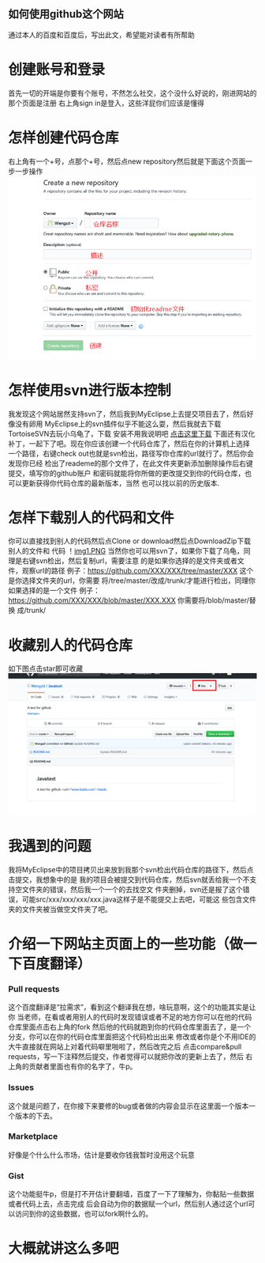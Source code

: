 如何使用github这个网站
------------------------------------------------------------------------------
通过本人的百度和百度后，写出此文，希望能对读者有所帮助


# 创建账号和登录
首先一切的开端是你要有个账号，不然怎么社交，这个没什么好说的，刚进网站的那个页面是注册
右上角sign in是登入，这些洋屁你们应该是懂得

# 怎样创建代码仓库
右上角有一个+号，点那个+号，然后点new repository然后就是下面这个页面一步一步操作
![img2.PNG](https://github.com/Wengzd/Javatest/blob/master/img2.PNG)

# 怎样使用svn进行版本控制
我发现这个网站居然支持svn了，然后我到MyEclipse上去提交项目去了，然后好像没有卵用
MyEclipse上的svn插件似乎不能这么耍，然后我就去下载TortoiseSVN去玩小乌龟了，下载
安装不用我说明吧 [点击这里下载](https://tortoisesvn.net/downloads.html)
下面还有汉化补丁，一起下了吧。现在你应该创建一个代码仓库了，然后在你的计算机上选择
一个路径，右键check out也就是svn检出，路径写你仓库的url就行了。然后你会发现你已经
检出了reademe的那个文件了，在此文件夹更新添加删除操作后右键提交，填写你的github账户
和密码就能将你所做的更改提交到你的代码仓库，也可以更新获得你代码仓库的最新版本，当然
也可以找以前的历史版本.

# 怎样下载别人的代码和文件
你可以直接找到别人的代码然后点Clone or download然后点DownloadZip下载别人的文件和
代码
！[img1.PNG](https://github.com/Wengzd/Javatest/blob/master/img1.PNG)
当然你也可以用svn了，如果你下载了乌龟，同理是右键svn检出，然后复制url，需要注意
的是如果你选择的是文件夹或者文件，观察url的路径
例子：https://github.com/XXX/XXX/tree/master/XXX 这个是你选择文件夹的url，你需要
将/tree/master/改成/trunk/才能进行检出，同理你如果选择的是一个文件
例子：https://github.com/XXX/XXX/blob/master/XXX.XXX 你需要将/blob/master/替换
成/trunk/

# 收藏别人的代码仓库
如下图点击star即可收藏
![img3.PNG](https://github.com/Wengzd/Javatest/blob/master/img3.PNG)

# 我遇到的问题
我将MyEclipse中的项目拷贝出来放到我那个svn检出代码仓库的路径下，然后点击提交，我想象中的是
我的项目会被提交到代码仓库，然后svn就丢给我一个不支持空文件夹的错误，然后我一个一个的去找空文
件夹删掉，svn还是报了这个错误，可能src/xxx/xxx/xxx/xxx.java这样子是不能提交上去吧，可能这
些包含文件夹的文件夹被当做空文件夹了吧。

# 介绍一下网站主页面上的一些功能（做一下百度翻译）
### Pull requests
这个百度翻译是“拉需求”，看到这个翻译我在想，啥玩意啊，这个的功能其实是让你
当老师，在看或者用别人的代码时发现错误或者不足的地方你可以在他的代码仓库里面点击右上角的fork
然后他的代码就跑到你的代码仓库里面去了，是一个分支，你可以在你的代码仓库里面把这个代码检出出来
修改或者你是个不用IDE的大牛直接就在网站上对着代码噼里啪啦了，然后改完之后
点击compare&pull requests，写一下注释然后提交，作者觉得可以就把你改的更新上去了，然后
右上角的贡献者里面也有你的名字了，牛p。
### Issues
这个就是问题了，在你接下来要修的bug或者做的内容会显示在这里面一个版本一个版本的下去。
### Marketplace
好像是个什么什么市场，估计是要收你钱我暂时没用这个玩意
### Gist
这个功能挺牛p，但是打不开估计要翻墙，百度了一下了理解为，你黏贴一些数据或者代码上去，点击完成
后会自动为你的数据赋一个url，然后别人通过这个url可以访问到你的这些数据，也可以fork啊什么的。

# 大概就讲这么多吧

